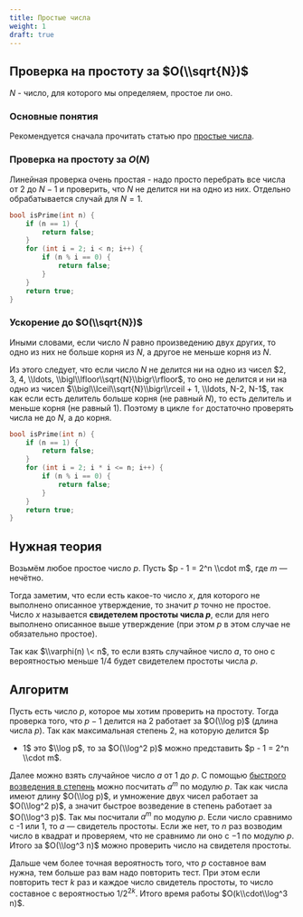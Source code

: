 ```yaml
---
title: Простые числа
weight: 1
draft: true
---
```


## Проверка на простоту за $O(\\sqrt{N})$

$N$ - число, для которого мы определяем, простое ли оно.

### Основные понятия

Рекомендуется сначала прочитать статью про [простые
числа](Простое_число "wikilink").

### Проверка на простоту за $O(N)$

Линейная проверка очень простая - надо просто перебрать все числа от $2$
до $N - 1$ и проверить, что $N$ не делится ни на одно из них. Отдельно
обрабатывается случай для $N = 1$.

``` C++
bool isPrime(int n) {
    if (n == 1) {
        return false;
    }
    for (int i = 2; i < n; i++) {
        if (n % i == 0) {
            return false;
        }
    }
    return true;
}
```

### Ускорение до $O(\\sqrt{N})$

Иными словами, если число $N$ равно произведению двух других, то одно из
них не больше корня из $N$, а другое не меньше корня из $N$.

Из этого следует, что если число $N$ не делится ни на одно из чисел $2,
3, 4, \\ldots, \\bigl\\lfloor\\sqrt{N}\\bigr\\rfloor$, то оно не делится
и ни на одно из чисел $\\bigl\\lceil\\sqrt{N}\\bigr\\rceil + 1, \\ldots,
N-2, N-1$, так как если есть делитель больше корня (не равный $N$), то
есть делитель и меньше корня (не равный $1$). Поэтому в цикле `for`
достаточно проверять числа не до $N$, а до корня.

``` C++
bool isPrime(int n) {
    if (n == 1) {
        return false;
    }
    for (int i = 2; i * i <= n; i++) {
        if (n % i == 0) {
            return false;
        }
    }
    return true;
}
```

## Нужная теория

Возьмём любое простое число $p$. Пусть $p - 1 = 2^n \\cdot m$, где $m$ —
нечётно.

Тогда заметим, что если есть какое-то число $x$, для которого не
выполнено описанное утверждение, то значит $p$ точно не простое.
Число $x$ называется **свидетелем простоты числа $p$**, если для него
выполнено описанное выше утверждение (при этом $p$ в этом случае не
обязательно простое).

Так как $\\varphi(n) \< n$, то если взять случайное число $a$, то оно с
вероятностью меньше $1/4$ будет свидетелем простоты числа $p$.

## Алгоритм

Пусть есть число $p$, которое мы хотим проверить на простоту. Тогда
проверка того, что $p - 1$ делится на $2$ работает за $O(\\log p)$
(длина числа $p$). Так как максимальная степень 2, на которую делится $p
- 1$ это $\\log p$, то за $O(\\log^2 p)$ можно представить $p - 1 = 2^n
\\cdot m$.

Далее можно взять случайное число $a$ от $1$ до $p$. С помощью [быстрого
возведения в степень](Бинарное_возведение_в_степень "wikilink") можно
посчитать $a^m$ по модулю $p$. Так как числа имеют длину $O(\\log
p)$, и умножение двух чисел работает за $O(\\log^2 p)$, а значит быстрое
возведение в степень работает за $O(\\log^3 p)$. Так мы посчитали $a^m$
по модулю $p$. Если число сравнимо с -1 или 1, то $a$ — свидетель
простоты. Если же нет, то $n$ раз возводим число в квадрат и
проверяем, что не сравнимо ли оно с $-1$ по модулю $p$. Итого за
$O(\\log^3 n)$ можно проверить число на свидетеля простоты.

Дальше чем более точная вероятность того, что $p$ составное вам нужна,
тем больше раз вам надо повторить тест. При этом если повторить тест
$k$ раз и каждое число свидетель простоты, то число составное с
вероятностью $1/2^{2k}$. Итого время работы $O(k\\cdot\\log^3
n)$.
